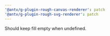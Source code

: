 ```yaml
---
'@antv/g-plugin-rough-canvas-renderer': patch
'@antv/g-plugin-rough-svg-renderer': patch
---
```


Should keep fill empty when undefined.
